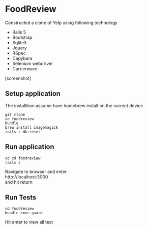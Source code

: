<!--# README-->

<!--This README would normally document whatever steps are necessary to get the-->
<!--application up and running.-->

<!--Things you may want to cover:-->

<!--* Ruby version-->

<!--* System dependencies-->

<!--* Configuration-->

<!--* Database creation-->

<!--* Database initialization-->

<!--* How to run the test suite-->

<!--* Services (job queues, cache servers, search engines, etc.)-->

<!--* Deployment instructions-->

<!--* ...-->

# FoodReview

Constructed a clone of Yelp using following technology
- Rails 5
- Bootstrap
- Sqlite3
- Jquery
- RSpec
- Capybara
- Selenium webdriver
- Carrierwave

[screenshot]

## Setup application

The installition assume have homebrew install on the current device

```
git clone 
cd foodreview
bundle
brew install imagemagick
rails s db:reset
```

## Run application
```
cd cd foodreview
rails s 
```
Navigate to browser and enter<br> 
http://localhost:3000<br>
and hit return

## Run Tests
```
cd foodreview
bundle exec guard
```
Hit enter to view all test